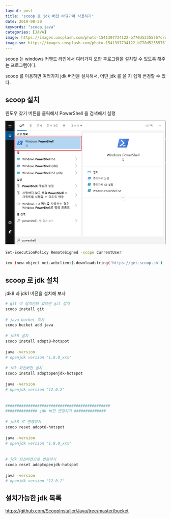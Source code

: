 ```yaml
---
layout: post
title: "scoop 로 jdk 버전 바꿔가며 사용하기"
date: 2019-08-20
keywords: "scoop,java"
categories: [JAVA]
image: https://images.unsplash.com/photo-1541397734122-b770d5235576?crop=entropy&cs=tinysrgb&fit=crop&fm=jpg&h=1200&ixid=eyJhcHBfaWQiOjF9&ixlib=rb-1.2.1&q=80&w=2000
image-sm: https://images.unsplash.com/photo-1541397734122-b770d5235576?crop=entropy&cs=tinysrgb&fit=crop&fm=jpg&h=1200&ixid=eyJhcHBfaWQiOjF9&ixlib=rb-1.2.1&q=80&w=2000
---
```


scoop 는 windows 커맨드 라인에서 여러가지 오만 후로그램을 설치할 수 있도록 해주는 프로그램이다.

scoop 를 이용하면 여러가지 jdk 버전을 설치해서, 어떤 jdk 를 쓸 지 쉽게 변경할 수 있다.

## scoop 설치

윈도우 찾기 버튼을 클릭해서 PowerShell 을 검색해서 실행

<img src="/assets/attach/201908/powershell.png" style="width:900px;">

```bash
Set-ExecutionPolicy RemoteSigned -scope CurrentUser

iex (new-object net.webclient).downloadstring('https://get.scoop.sh')
```

<ins class="adsbygoogle"
     style="display:block; text-align:center;"
     data-ad-layout="in-article"
     data-ad-format="fluid"
     data-ad-client="ca-pub-7073298118440059"
     data-ad-slot="8400970402"></ins>

<script>
     (adsbygoogle = window.adsbygoogle || []).push({});
</script>

## scoop 로 jdk 설치

jdk8 과 jdk1 버전을 설치해 보자

```bash
# git 이 설치안되 있으면 git 설치
scoop install git

# java bucket 추가
scoop bucket add java

# jdk8 설치
scoop install adopt8-hotspot

java -version
# openjdk version "1.8.0_xxx"

# jdk 최신버전 설치
scoop install adoptopenjdk-hotspot

java -version
# openjdk version "12.0.2"


##############################################
############## jdk 버전 변경하기 ##############

# jdk8 로 변경하기
scoop reset adopt8-hotspot

java -version
# openjdk version "1.8.0_xxx"


# jdk 최신버전으로 변경하기
scoop reset adoptopenjdk-hotspot

java -version
# openjdk version "12.0.2"

```

## 설치가능한 jdk 목록

<https://github.com/ScoopInstaller/Java/tree/master/bucket>
